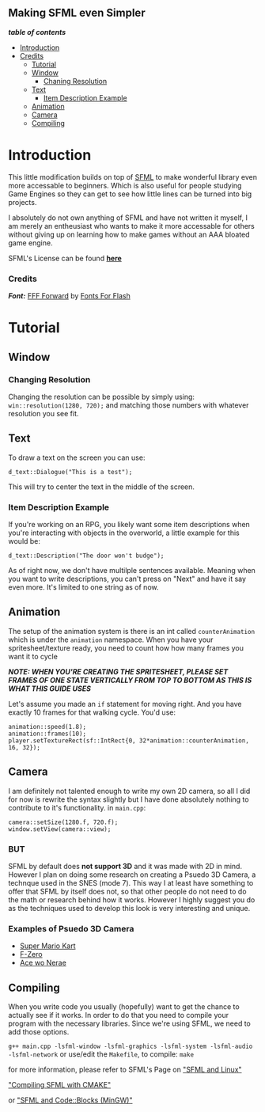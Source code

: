## Making SFML even Simpler

***table of contents***
- [Introduction](#introduction)
- [Credits](#credits)
    - [Tutorial](#tutorial)
    - [Window](#window)
        - [Chaning Resolution](#changing-resolution)
    - [Text](#text)
        - [Item Description Example](#item-description-example)
    - [Animation](#animation)
    - [Camera](#camera)
    - [Compiling](#compiling)

# Introduction
This little modification builds on top of [SFML](https://www.sfml-dev.org/) to make wonderful library even more accessable to beginners. Which is also useful for people studying Game Engines so they can get to see how little lines can be turned into big projects.

I absolutely do not own anything of SFML and have not written it myself, I am merely an entheusiast who wants to make it more accessable for others without giving up on learning how to make games without an AAA bloated game engine.

SFML's License can be found [__here__](https://www.sfml-dev.org/license.php)

### Credits

***Font:*** [FFF Forward](https://www.1001fonts.com/fff-forward-font.html) by [Fonts For Flash](https://www.1001fonts.com/users/fontsforflash/)

# Tutorial

## Window

### Changing Resolution
Changing the resolution can be possible by simply using:
```win::resolution(1280, 720);```
and matching those numbers with whatever resolution you see fit.

## Text
To draw a text on the screen you can use:

```d_text::Dialogue("This is a test");```

This will try to center the text in the middle of the screen.

### Item Description Example
If you're working on an RPG, you likely want some item descriptions when you're interacting with objects in the overworld, a little example for this would be:

```d_text::Description("The door won't budge");```

As of right now, we don't have multilple sentences available. Meaning when you want to write descriptions, you can't press on "Next" and have it say even more. It's limited to one string as of now.

## Animation
The setup of the animation system is there is an int called `counterAnimation` which is under the `animation` namespace. When you have your spritesheet/texture ready, you need to count how how many frames you want it to cycle

***NOTE: WHEN YOU'RE CREATING THE SPRITESHEET, PLEASE SET FRAMES OF ONE STATE VERTICALLY FROM TOP TO BOTTOM AS THIS IS WHAT THIS GUIDE USES***

Let's assume you made an `if` statement for moving right. And you have exactly 10 frames for that walking cycle. You'd use:

```animation::counterAnimation = 0
animation::speed(1.8);
animation::frames(10);
player.setTextureRect(sf::IntRect{0, 32*animation::counterAnimation, 16, 32});
```

## Camera
I am definitely not talented enough to write my own 2D camera, so all I did for now is rewrite the syntax slightly but I have done absolutely nothing to contribute to it's functionality.
in `main.cpp`:
```
camera::setSize(1280.f, 720.f);
window.setView(camera::view);
```
### BUT
SFML by default does **not support 3D** and it was made with 2D in mind. However I plan on doing some research on creating a Psuedo 3D Camera, a technque used in the SNES (mode 7). This way I at least have something to offer that SFML by itself does not, so that other people do not need to do the math or research behind how it works. However I highly suggest you do as the techniques used to develop this look is very interesting and unique.

### Examples of Psuedo 3D Camera
- [Super Mario Kart](https://youtu.be/AlAmXXNz5ac?t=215)
- [F-Zero](https://youtu.be/BIe4AvKLSa4?t=14)
- [Ace wo Nerae](https://youtu.be/nfAUZcS_f_w?t=95)


## Compiling
When you write code you usually (hopefully) want to get the chance to actually see if it works. In order to do that you need to compile your program with the necessary libraries. Since we're using SFML, we need to add those options.

```g++ main.cpp -lsfml-window -lsfml-graphics -lsfml-system -lsfml-audio -lsfml-network```
or use/edit the `Makefile`, to compile:
```make```

for more information, please refer to SFML's Page on ["SFML and Linux"](https://www.sfml-dev.org/tutorials/2.5/start-linux.php)

["Compiling SFML with CMAKE"](https://www.sfml-dev.org/tutorials/2.5/compile-with-cmake.php)

or ["SFML and Code::Blocks (MinGW)"](https://www.sfml-dev.org/tutorials/2.5/start-cb.php)
